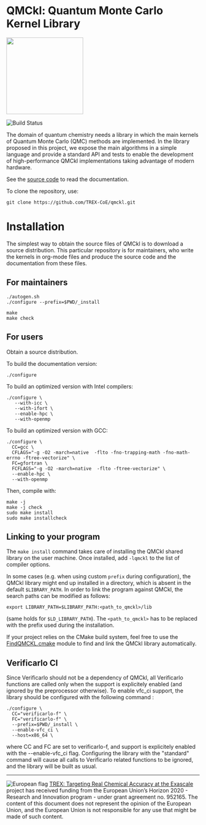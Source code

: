 # QMCkl: Quantum Monte Carlo Kernel Library

<img src="https://trex-coe.eu/sites/default/files/styles/responsive_no_crop/public/2022-01/QMCkl%20code.png?itok=UvOUClA5" width=200>

![Build Status](https://github.com/TREX-CoE/qmckl/workflows/test-build/badge.svg?branch=master)

The domain of quantum chemistry needs a library in which the main
kernels of Quantum Monte Carlo (QMC) methods are implemented. In the
library proposed in this project, we expose the main algorithms in a
simple language and provide a standard API and tests to enable the
development of high-performance QMCkl implementations taking
advantage of modern hardware.

See the [source code](https://github.com/TREX-CoE/qmckl/blob/master/org/qmckl.org)
to read the documentation.


To clone the repository, use:
```
git clone https://github.com/TREX-CoE/qmckl.git
```

# Installation

The simplest way to obtain the source files of QMCkl is to download a source
distribution. This particular repository is for maintainers, who write the kernels
in org-mode files and produce the source code and the documentation from these files.

## For maintainers

```
./autogen.sh
./configure --prefix=$PWD/_install

make
make check
```

## For users

Obtain a source distribution.

To build the documentation version:

```
./configure
```

To build an optimized version with Intel compilers:
```
./configure \
   --with-icc \
   --with-ifort \
   --enable-hpc \
   --with-openmp
```

To build an optimized version with GCC:
```
./configure \
  CC=gcc \
  CFLAGS="-g -O2 -march=native  -flto -fno-trapping-math -fno-math-errno -ftree-vectorize" \
  FC=gfortran \
  FCFLAGS="-g -O2 -march=native  -flto -ftree-vectorize" \
  --enable-hpc \
  --with-openmp
```


Then, compile with:
```
make -j
make -j check
sudo make install
sudo make installcheck
```


## Linking to your program

The `make install` command takes care of installing the QMCkl shared library on the user machine.
Once installed, add `-lqmckl` to the list of compiler options.

In some cases (e.g. when using custom `prefix` during configuration), the QMCkl library might end up installed in a directory, which is absent in the default `$LIBRARY_PATH`.
In order to link the program against QMCkl, the search paths can be modified as follows:

`export LIBRARY_PATH=$LIBRARY_PATH:<path_to_qmckl>/lib`

(same holds for `$LD_LIBRARY_PATH`). The `<path_to_qmckl>` has to be replaced with the prefix used during the installation.

If your project relies on the CMake build system, feel free to use the
[FindQMCKL.cmake](https://github.com/TREX-CoE/qmckl/blob/master/cmake/FindQMCKL.cmake)
module to find and link the QMCkl library automatically.


## Verificarlo CI

Since Verificarlo should not be a dependency of QMCkl, all Verificarlo
functions are called only when the support is explicitely enabled (and ignored
by the preprocessor otherwise). To enable vfc_ci support, the library should be
configured with the following command :

```
./configure \
  CC="verificarlo-f" \
  FC="verificarlo-f" \
  --prefix=$PWD/_install \
  --enable-vfc_ci \
  --host=x86_64 \
```

where CC and FC are set to verificarlo-f, and support is explicitely enabled
with the --enable-vfc_ci flag. Configuring the library with the "standard"
command will cause all calls to Verificarlo related functions to be ignored,
and the library will be built as usual.


------------------------------

![European flag](https://trex-coe.eu/sites/default/files/inline-images/euflag.jpg)
[TREX: Targeting Real Chemical Accuracy at the Exascale](https://trex-coe.eu) project has received funding from the European Union’s Horizon 2020 - Research and Innovation program - under grant agreement no. 952165. The content of this document does not represent the opinion of the European Union, and the European Union is not responsible for any use that might be made of such content.

